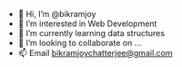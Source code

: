 - 👋 Hi, I’m @bikramjoy
- 👀 I’m interested in Web Development
- 🌱 I’m currently learning data structures
- 💞️ I’m looking to collaborate on ...
- 📫 Email bikramjoychatterjee@gmail.com

<!---
bikramjoy/bikramjoy is a ✨ special ✨ repository because its `README.md` (this file) appears on your GitHub profile.
You can click the Preview link to take a look at your changes.
--->
